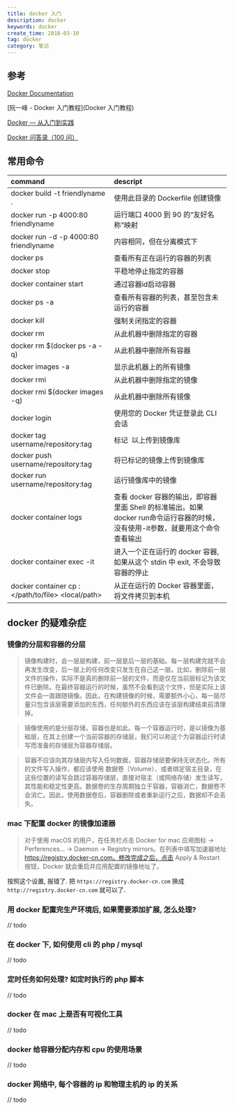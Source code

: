 ```yaml
---
title: docker 入门
description: docker
keywords: docker
create_time: 2018-03-10
tag: docker
category: 笔记
---
```


## 参考
[Docker Documentation](https://docs.docker.com/)

[阮一峰 - Docker 入门教程](Docker 入门教程)

[Docker — 从入门到实践](https://yeasy.gitbooks.io/docker_practice/)

[Docker 问答录（100 问）](https://blog.lab99.org/post/docker-2016-07-14-faq.html#wei-shi-me-shuo-bu-yao-shi-yong-import-export-save-load-commit-lai-gou-jian-jing-xiang)

## 常用命令

| command                                                 | descript                                                                                                   |
|:--------------------------------------------------------|:-----------------------------------------------------------------------------------------------------------|
| docker build -t friendlyname .                          | 使用此目录的 Dockerfile 创建镜像                                                                               |
| docker run -p 4000:80 friendlyname                      | 运行端口 4000 到 90 的“友好名称”映射                                                                            |
| docker run -d -p 4000:80 friendlyname                   | 内容相同，但在分离模式下                                                                                        |
| docker ps                                               | 查看所有正在运行的容器的列表                                                                                     |
| docker stop <hash>                                      | 平稳地停止指定的容器                                                                                           |
| docker container start <hash>                           | 通过容器id启动容器                                                                                            |
| docker ps -a                                            | 查看所有容器的列表，甚至包含未运行的容器                                                                           |
| docker kill <hash>                                      | 强制关闭指定的容器                                                                                             |
| docker rm <hash>                                        | 从此机器中删除指定的容器                                                                                        |
| docker rm $(docker ps -a -q)                            | 从此机器中删除所有容器                                                                                         |
| docker images -a                                        | 显示此机器上的所有镜像                                                                                         |
| docker rmi <imagename>                                  | 从此机器中删除指定的镜像                                                                                        |
| docker rmi $(docker images -q)                          | 从此机器中删除所有镜像                                                                                         |
| docker login                                            | 使用您的 Docker 凭证登录此 CLI 会话                                                                            |
| docker tag <image> username/repository:tag              | 标记 <image> 以上传到镜像库                                                                                    |
| docker push username/repository:tag                     | 将已标记的镜像上传到镜像库                                                                                      |
| docker run username/repository:tag                      | 运行镜像库中的镜像                                                                                             |
| docker container logs <hash>                            | 查看 docker 容器的输出，即容器里面 Shell 的标准输出。如果docker run命令运行容器的时候，没有使用-it参数，就要用这个命令查看输出 |
| docker container exec -it <hash> <command>              | 进入一个正在运行的 docker 容器, 如果从这个 stdin 中 exit, 不会导致容器的停止                                         |
| docker container cp <hash>:</path/to/file> <local/path> | 从正在运行的 Docker 容器里面，将文件拷贝到本机                                                                     |

## docker 的疑难杂症

### 镜像的分层和容器的分层
> 镜像构建时，会一层层构建，前一层是后一层的基础。每一层构建完就不会再发生改变，后一层上的任何改变只发生在自己这一层。比如，删除前一层文件的操作，实际不是真的删除前一层的文件，而是仅在当前层标记为该文件已删除。在最终容器运行的时候，虽然不会看到这个文件，但是实际上该文件会一直跟随镜像。因此，在构建镜像的时候，需要额外小心，每一层尽量只包含该层需要添加的东西，任何额外的东西应该在该层构建结束前清理掉。

> 镜像使用的是分层存储，容器也是如此。每一个容器运行时，是以镜像为基础层，在其上创建一个当前容器的存储层，我们可以称这个为容器运行时读写而准备的存储层为容器存储层。

> 容器不应该向其存储层内写入任何数据，容器存储层要保持无状态化。所有的文件写入操作，都应该使用 数据卷（Volume）、或者绑定宿主目录，在这些位置的读写会跳过容器存储层，直接对宿主（或网络存储）发生读写，其性能和稳定性更高。数据卷的生存周期独立于容器，容器消亡，数据卷不会消亡。因此，使用数据卷后，容器删除或者重新运行之后，数据却不会丢失。

### mac 下配置 docker 的镜像加速器
> 对于使用 macOS 的用户，在任务栏点击 Docker for mac 应用图标 -> Perferences... -> Daemon -> Registry mirrors。在列表中填写加速器地址 https://registry.docker-cn.com。修改完成之后，点击 Apply & Restart 按钮，Docker 就会重启并应用配置的镜像地址了。

按照这个设置, 报错了.
把 `https://registry.docker-cn.com` 换成 `http://registry.docker-cn.com` 就可以了.

### 用 docker 配置完生产环境后, 如果需要添加扩展, 怎么处理?
// todo

### 在 docker 下, 如何使用 cli 的 php / mysql
// todo

### 定时任务如何处理? 如定时执行的 php 脚本
// todo

### docker 在 mac 上是否有可视化工具
// todo

### docker 给容器分配内存和 cpu 的使用场景
// todo

### docker 网络中, 每个容器的 ip 和物理主机的 ip 的关系
// todo





